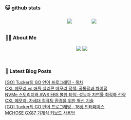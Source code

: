 
###  🐱 github stats  

<div id="main" align="center">
    <img src="https://github-readme-stats.vercel.app/api?username=peterica&count_private=true&show_icons=true&theme=radical"
        style="height: auto; margin-left: 20px; margin-right: 20px; padding: 10px;"/>
    <img src="https://github-readme-stats.vercel.app/api/top-langs/?username=peterica&layout=compact"   
        style="height: auto; margin-left: 20px; margin-right: 20px; padding: 10px;"/>
</div>

###  💁‍♀️ About Me  
<p align="center">
    <a href="https://peterica.tistory.com/"><img src="https://img.shields.io/badge/Blog-FF5722?style=flat-square&logo=Blogger&logoColor=white"/></a>
    <a href="mailto:ilovefran.ofm@gmail.com"><img src="https://img.shields.io/badge/Gmail-d14836?style=flat-square&logo=Gmail&logoColor=white&link=ilovefran.ofm@gmail.com"/></a>
</p>

<br>

### 📕 Latest Blog Posts   

<a href ="https://peterica.tistory.com/908"> [GO] Tucker의 GO 언어 프로그래밍 - 목차 </a> <br>
<a href ="https://peterica.tistory.com/916"> CXL 메모리 vs 애플 실리콘 메모리 정책: 공통점과 차이점 </a> <br>
<a href ="https://peterica.tistory.com/917"> NVMe 스토리지와 AWS EBS 볼륨 타입: 성능과 지연률 최적화 전략 </a> <br>
<a href ="https://peterica.tistory.com/915"> CXL 메모리: 차세대 컴퓨팅 환경을 위한 혁신 기술 </a> <br>
<a href ="https://peterica.tistory.com/914"> [GO] Tucker의 GO 언어 프로그래밍 - 18장 인터페이스 </a> <br>
<a href ="https://peterica.tistory.com/913"> MCHOSE GX87 기계식 키보드 사용법 </a> <br>

